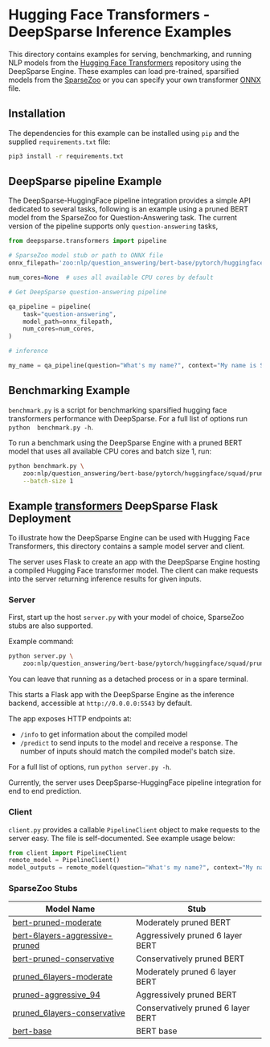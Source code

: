 <!--
Copyright (c) 2021 - present / Neuralmagic, Inc. All Rights Reserved.

Licensed under the Apache License, Version 2.0 (the "License");
you may not use this file except in compliance with the License.
You may obtain a copy of the License at

   http://www.apache.org/licenses/LICENSE-2.0

Unless required by applicable law or agreed to in writing,
software distributed under the License is distributed on an "AS IS" BASIS,
WITHOUT WARRANTIES OR CONDITIONS OF ANY KIND, either express or implied.
See the License for the specific language governing permissions and
limitations under the License.
-->

# Hugging Face Transformers - DeepSparse Inference Examples
This directory contains examples for serving, benchmarking, and running NLP 
models from the [Hugging Face Transformers](https://github.com/huggingface/transformers)
repository using the DeepSparse Engine. These examples can load pre-trained,
sparsified models from the [SparseZoo](https://github.com/neuralmagic/sparsezoo) 
or you can specify your own transformer [ONNX](https://onnx.ai/) file.

## Installation
The dependencies for this example can be installed using `pip` and the supplied `requirements.txt` file:
```bash
pip3 install -r requirements.txt
```
## DeepSparse pipeline Example

The DeepSparse-HuggingFace pipeline integration provides a simple API 
dedicated to several tasks,
following is an example using a pruned BERT model from the SparseZoo for 
Question-Answering task. The current version of the pipeline supports only 
`question-answering` tasks, 

```python
from deepsparse.transformers import pipeline

# SparseZoo model stub or path to ONNX file
onnx_filepath='zoo:nlp/question_answering/bert-base/pytorch/huggingface/squad/pruned-moderate'

num_cores=None  # uses all available CPU cores by default

# Get DeepSparse question-answering pipeline

qa_pipeline = pipeline(
    task="question-answering",
    model_path=onnx_filepath,
    num_cores=num_cores,
)

# inference

my_name = qa_pipeline(question="What's my name?", context="My name is Snorlax")
```

## Benchmarking Example
`benchmark.py` is a script for benchmarking sparsified hugging face transformers
performance with DeepSparse.  For a full list of options run `python 
benchmark.py -h`.

To run a benchmark using the DeepSparse Engine with a pruned BERT model that uses all available CPU cores and batch size 1, run:
```bash
python benchmark.py \
    zoo:nlp/question_answering/bert-base/pytorch/huggingface/squad/pruned-moderate \
    --batch-size 1
```



## Example [transformers](https://github.com/huggingface/transformers) DeepSparse Flask Deployment

To illustrate how the DeepSparse Engine can be used with Hugging Face 
Transformers, this directory contains a sample model server and client. 

The server uses Flask to create an app with the DeepSparse Engine hosting a
compiled Hugging Face transformer model.
The client can make requests into the server returning inference results for 
given inputs.

### Server

First, start up the host `server.py` with your model of choice, SparseZoo stubs are
also supported.

Example command:
```bash
python server.py \
    zoo:nlp/question_answering/bert-base/pytorch/huggingface/squad/pruned-moderate
```

You can leave that running as a detached process or in a spare terminal.

This starts a Flask app with the DeepSparse Engine as the inference backend, accessible at `http://0.0.0.0:5543` by default.

The app exposes HTTP endpoints at:
- `/info` to get information about the compiled model
- `/predict` to send inputs to the model and receive a response.
    The number of inputs should match the compiled model's batch size.

For a full list of options, run `python server.py -h`.

Currently, the server uses DeepSparse-HuggingFace pipeline integration 
for end to end prediction.  

### Client

`client.py` provides a callable `PipelineClient` object to make requests to the 
server easy.
The file is self-documented.  See example usage below:

```python
from client import PipelineClient
remote_model = PipelineClient()
model_outputs = remote_model(question="What's my name?", context="My name is Snorlax")
```

### SparseZoo Stubs


| Model Name     |      Stub      |
|----------|-------------|
| [bert-pruned-moderate](zoo:nlp/question_answering/bert-base/pytorch/huggingface/squad/pruned-moderate/) | Moderately pruned BERT |
[bert-6layers-aggressive-pruned](zoo:nlp/question_answering/bert-base/pytorch/huggingface/squad/pruned_6layers-aggressive_96) | Aggressively pruned 6 layer BERT |
 [bert-pruned-conservative](zoo:nlp/question_answering/bert-base/pytorch/huggingface/squad/pruned-conservative) | Conservatively pruned BERT |
 [pruned_6layers-moderate](zoo:nlp/question_answering/bert-base/pytorch/huggingface/squad/pruned_6layers-moderate) | Moderately pruned 6 layer BERT |
 [pruned-aggressive_94](zoo:nlp/question_answering/bert-base/pytorch/huggingface/squad/pruned-aggressive_94)| Aggressively pruned BERT|
 [pruned_6layers-conservative](zoo:nlp/question_answering/bert-base/pytorch/huggingface/squad/pruned_6layers-conservative) |Conservatively pruned 6 layer BERT|
 [bert-base](zoo:nlp/question_answering/bert-base/pytorch/huggingface/squad/base-none) | BERT base
